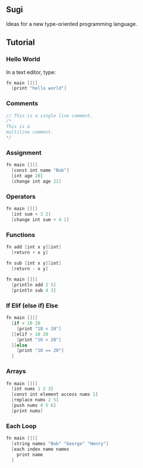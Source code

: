 ## Sugi

Ideas for a new type-oriented programming language.

## Tutorial

### Hello World

In a text editor, type: 

```v
fn main [][]
  [print "hello world"]
```

### Comments

```v
// This is a single line comment.
/* 
This is a
multiline comment. 
*/  
```

### Assignment

```v
fn main [][]
  [const int name "Bob"]
  [int age 20]
  [change int age 21]
```

### Operators
```v
fn main [][]
  [int sum + 3 2]
  [change int sum + 4 1]
```
### Functions
```v
fn add [int x y][int]
  [return + x y]

fn sub [int x y][int]
  [return - x y]
  
fn main [][]
  [println add 2 5]
  [println sub 4 3]
```
### If Elif (else if) Else
```v
fn main [][]
  [if < 10 20
    [print "10 < 20"]
  ][elif > 10 20
    [print "10 > 20"]
  ][else
    [print "10 == 20"]
  ]
```
### Arrays
```v
fn main [][]
  [int nums 1 2 3]
  [const int element access nums 1]
  [replace nums 2 5]
  [push nums 4 5 6]
  [print nums]
```
### Each Loop
```v
fn main [][]
  [string names "Bob" "George" "Henry"]
  [each index name names
    print name
  ]
```
